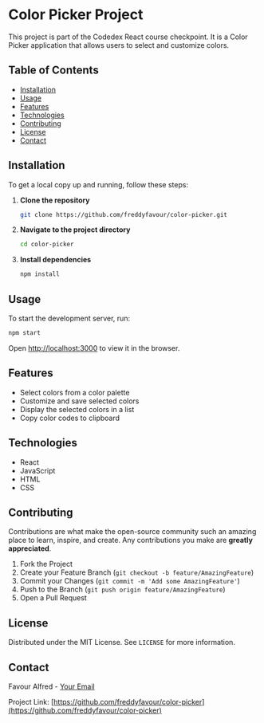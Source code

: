 # Color Picker Project

This project is part of the Codedex React course checkpoint. It is a Color Picker application that allows users to select and customize colors.

## Table of Contents

- [Installation](#installation)
- [Usage](#usage)
- [Features](#features)
- [Technologies](#technologies)
- [Contributing](#contributing)
- [License](#license)
- [Contact](#contact)

## Installation

To get a local copy up and running, follow these steps:

1. **Clone the repository**
   ```sh
   git clone https://github.com/freddyfavour/color-picker.git
   ```
2. **Navigate to the project directory**
   ```sh
   cd color-picker
   ```
3. **Install dependencies**
   ```sh
   npm install
   ```

## Usage

To start the development server, run:
```sh
npm start
```
Open [http://localhost:3000](http://localhost:3000) to view it in the browser.

## Features

- Select colors from a color palette
- Customize and save selected colors
- Display the selected colors in a list
- Copy color codes to clipboard

## Technologies

- React
- JavaScript
- HTML
- CSS

## Contributing

Contributions are what make the open-source community such an amazing place to learn, inspire, and create. Any contributions you make are **greatly appreciated**.

1. Fork the Project
2. Create your Feature Branch (`git checkout -b feature/AmazingFeature`)
3. Commit your Changes (`git commit -m 'Add some AmazingFeature'`)
4. Push to the Branch (`git push origin feature/AmazingFeature`)
5. Open a Pull Request

## License

Distributed under the MIT License. See `LICENSE` for more information.

## Contact

Favour Alfred - [Your Email](mailto:alfredfavour76@gmail.com)

Project Link: [https://github.com/freddyfavour/color-picker](https://github.com/freddyfavour/color-picker)
